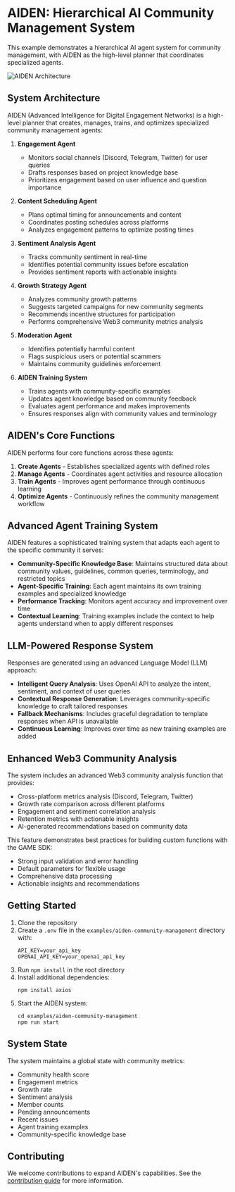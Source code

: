# AIDEN: Hierarchical AI Community Management System

This example demonstrates a hierarchical AI agent system for community management, with AIDEN as the high-level planner that coordinates specialized agents.

![AIDEN Architecture](https://placehold.co/600x400/EEE/31343C?text=AIDEN+Architecture)

## System Architecture

AIDEN (Advanced Intelligence for Digital Engagement Networks) is a high-level planner that creates, manages, trains, and optimizes specialized community management agents:

1. **Engagement Agent**
   - Monitors social channels (Discord, Telegram, Twitter) for user queries
   - Drafts responses based on project knowledge base
   - Prioritizes engagement based on user influence and question importance

2. **Content Scheduling Agent**
   - Plans optimal timing for announcements and content
   - Coordinates posting schedules across platforms
   - Analyzes engagement patterns to optimize posting times

3. **Sentiment Analysis Agent**
   - Tracks community sentiment in real-time
   - Identifies potential community issues before escalation
   - Provides sentiment reports with actionable insights

4. **Growth Strategy Agent**
   - Analyzes community growth patterns
   - Suggests targeted campaigns for new community segments
   - Recommends incentive structures for participation
   - Performs comprehensive Web3 community metrics analysis

5. **Moderation Agent**
   - Identifies potentially harmful content
   - Flags suspicious users or potential scammers
   - Maintains community guidelines enforcement

6. **AIDEN Training System**
   - Trains agents with community-specific examples
   - Updates agent knowledge based on community feedback
   - Evaluates agent performance and makes improvements
   - Ensures responses align with community values and terminology

## AIDEN's Core Functions

AIDEN performs four core functions across these agents:

1. **Create Agents** - Establishes specialized agents with defined roles
2. **Manage Agents** - Coordinates agent activities and resource allocation
3. **Train Agents** - Improves agent performance through continuous learning
4. **Optimize Agents** - Continuously refines the community management workflow

## Advanced Agent Training System

AIDEN features a sophisticated training system that adapts each agent to the specific community it serves:

- **Community-Specific Knowledge Base**: Maintains structured data about community values, guidelines, common queries, terminology, and restricted topics
- **Agent-Specific Training**: Each agent maintains its own training examples and specialized knowledge
- **Performance Tracking**: Monitors agent accuracy and improvement over time
- **Contextual Learning**: Training examples include the context to help agents understand when to apply different responses

## LLM-Powered Response System

Responses are generated using an advanced Language Model (LLM) approach:

- **Intelligent Query Analysis**: Uses OpenAI API to analyze the intent, sentiment, and context of user queries
- **Contextual Response Generation**: Leverages community-specific knowledge to craft tailored responses
- **Fallback Mechanisms**: Includes graceful degradation to template responses when API is unavailable
- **Continuous Learning**: Improves over time as new training examples are added

## Enhanced Web3 Community Analysis

The system includes an advanced Web3 community analysis function that provides:

- Cross-platform metrics analysis (Discord, Telegram, Twitter)
- Growth rate comparison across different platforms
- Engagement and sentiment correlation analysis
- Retention metrics with actionable insights
- AI-generated recommendations based on community data

This feature demonstrates best practices for building custom functions with the GAME SDK:
- Strong input validation and error handling
- Default parameters for flexible usage
- Comprehensive data processing
- Actionable insights and recommendations

## Getting Started

1. Clone the repository
2. Create a `.env` file in the `examples/aiden-community-management` directory with:
   ```
   API_KEY=your_api_key
   OPENAI_API_KEY=your_openai_api_key
   ```
3. Run `npm install` in the root directory
4. Install additional dependencies:
   ```
   npm install axios
   ```
5. Start the AIDEN system:
   ```
   cd examples/aiden-community-management
   npm run start
   ```

## System State

The system maintains a global state with community metrics:
- Community health score
- Engagement metrics
- Growth rate
- Sentiment analysis
- Member counts
- Pending announcements
- Recent issues
- Agent training examples
- Community-specific knowledge base

## Contributing

We welcome contributions to expand AIDEN's capabilities. See the [contribution guide](../../CONTRIBUTION_GUIDE.md) for more information. 